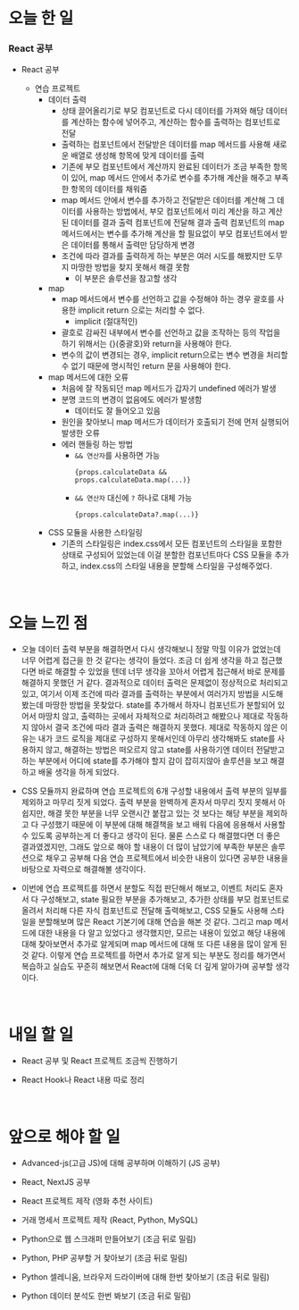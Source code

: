 # 오늘 한 일

### React 공부

- React 공부

  - 연습 프로젝트
    - 데이터 출력
      - 상태 끌어올리기로 부모 컴포넌트로 다시 데이터를 가져와 해당 데이터를 계산하는 함수에 넣어주고, 계산하는 함수를 출력하는 컴포넌트로 전달
      - 출력하는 컴포넌트에서 전달받은 데이터를 map 메서드를 사용해 새로운 배열로 생성해 항목에 맞게 데이터를 출력
      - 기존에 부모 컴포넌트에서 계산까지 완료된 데이터가 조금 부족한 항목이 있어, map 메서드 안에서 추가로 변수를 추가해 계산을 해주고 부족한 항목의 데이터를 채워줌
      - map 메서드 안에서 변수를 추가하고 전달받은 데이터를 계산해 그 데이터를 사용하는 방법에서, 부모 컴포넌트에서 미리 계산을 하고 계산된 데이터를 결과 출력 컴포넌트에 전달해 결과 출력 컴포넌트의 map 메서드에서는 변수를 추가해 계산을 할 필요없이 부모 컴포넌트에서 받은 데이터를 통해서 출력만 담당하게 변경
      - 조건에 따라 결과를 출력하게 하는 부분은 여러 시도를 해봤지만 도무지 마땅한 방법을 찾지 못해서 해결 못함
        - 이 부분은 솔루션을 참고할 생각
    - map
      - map 메서드에서 변수를 선언하고 값을 수정해야 하는 경우 괄호를 사용한 implicit return 으로는 처리할 수 없다.
        - implicit (절대적인)
      - 괄호로 감싸진 내부에서 변수를 선언하고 값을 조작하는 등의 작업을 하기 위해서는 {}(중괄호)와 return을 사용해야 한다.
      - 변수의 값이 변경되는 경우, implicit return으로는 변수 변경을 처리할 수 없기 때문에 명시적인 return 문을 사용해야 한다.
    - map 메서드에 대한 오류
      - 처음에 잘 작동되던 map 메서드가 갑자기 undefined 에러가 발생
      - 분명 코드의 변경이 없음에도 에러가 발생함
        - 데이터도 잘 들어오고 있음
      - 원인을 찾아보니 map 메서드가 데이터가 호출되기 전에 먼저 실행되어 발생한 오류
      - 에러 핸들링 하는 방법
        - `&& 연산자`를 사용하면 가능
          ```
          {props.calculateData &&
          props.calculateData.map(...)}
          ```
        - `&& 연산자` 대신에 `?` 하나로 대체 가능
          ```
          {props.calculateData?.map(...)}
          ```
    - CSS 모듈을 사용한 스타일링
      - 기존의 스타일링은 index.css에서 모든 컴포넌트의 스타일을 포함한 상태로 구성되어 있었는데 이걸 분할한 컴포넌트마다 CSS 모듈을 추가하고, index.css의 스타일 내용을 분할해 스타일을 구성해주었다.

<br />

# 오늘 느낀 점

- 오늘 데이터 출력 부분을 해결하면서 다시 생각해보니 정말 막힐 이유가 없었는데 너무 어렵게 접근을 한 것 같다는 생각이 들었다. 조금 더 쉽게 생각을 하고 접근했다면 바로 해결할 수 있었을 텐데 너무 생각을 꼬아서 어렵게 접근해서 바로 문제를 해결하지 못했던 거 같다. 결과적으로 데이터 출력은 문제없이 정상적으로 처리되고 있고, 여기서 이제 조건에 따라 결과를 출력하는 부분에서 여러가지 방법을 시도해봤는데 마땅한 방법을 못찾았다. state를 추가해서 하자니 컴포넌트가 분할되어 있어서 마땅치 않고, 출력하는 곳에서 자체적으로 처리하려고 해봤으나 제대로 작동하지 않아서 결국 조건에 따라 결과 출력은 해결하지 못했다. 제대로 작동하지 않은 이유는 내가 코드 로직을 제대로 구성하지 못해서인데 아무리 생각해봐도 state를 사용하지 않고, 해결하는 방법은 떠오르지 않고 state를 사용하기엔 데이터 전달받고 하는 부분에서 어디에 state를 추가해야 할지 감이 잡히지않아 솔루션을 보고 해결하고 배울 생각을 하게 되었다.

- CSS 모듈까지 완료하며 연습 프로젝트의 6개 구성할 내용에서 출력 부분의 일부를 제외하고 마무리 짓게 되었다. 출력 부분을 완벽하게 혼자서 마무리 짓지 못해서 아쉽지만, 해결 못한 부분을 너무 오랜시간 붙잡고 있는 것 보다는 해당 부분을 제외하고 다 구성했기 때문에 이 부분에 대해 해결책을 보고 배워 다음에 응용해서 사용할 수 있도록 공부하는게 더 좋다고 생각이 된다. 물론 스스로 다 해결했다면 더 좋은 결과였겠지만, 그래도 앞으로 해야 할 내용이 더 많이 남았기에 부족한 부분은 솔루션으로 채우고 공부해 다음 연습 프로젝트에서 비슷한 내용이 있다면 공부한 내용을 바탕으로 자력으로 해결해볼 생각이다.

- 이번에 연습 프로젝트를 하면서 분할도 직접 판단해서 해보고, 이벤트 처리도 혼자서 다 구성해보고, state 필요한 부분을 추가해보고, 추가한 상태를 부모 컴포넌트로 올려서 처리해 다른 자식 컴포넌트로 전달해 출력해보고, CSS 모듈도 사용해 스타일을 분할해보며 많은 React 기본기에 대해 연습을 해본 것 같다. 그리고 map 메서드에 대한 내용을 다 알고 있었다고 생각했지만, 모르는 내용이 있었고 해당 내용에 대해 찾아보면서 추가로 알게되며 map 메서드에 대해 또 다른 내용을 많이 알게 된 것 같다. 이렇게 연습 프로젝트를 하면서 추가로 알게 되는 부분도 정리를 해가면서 복습하고 실습도 꾸준히 해보면서 React에 대해 더욱 더 깊게 알아가며 공부할 생각이다.

<br />

# 내일 할 일

- React 공부 및 React 프로젝트 조금씩 진행하기

- React Hook나 React 내용 따로 정리

<br />

# 앞으로 해야 할 일

- Advanced-js(고급 JS)에 대해 공부하며 이해하기 (JS 공부)

- React, NextJS 공부

- React 프로젝트 제작 (영화 추천 사이트)

- 거래 명세서 프로젝트 제작 (React, Python, MySQL)

- Python으로 웹 스크래퍼 만들어보기 (조금 뒤로 밀림)

- Python, PHP 공부할 거 찾아보기 (조금 뒤로 밀림)

- Python 셀레니움, 브라우저 드라이버에 대해 한번 찾아보기 (조금 뒤로 밀림)

- Python 데이터 분석도 한번 봐보기 (조금 뒤로 밀림)
